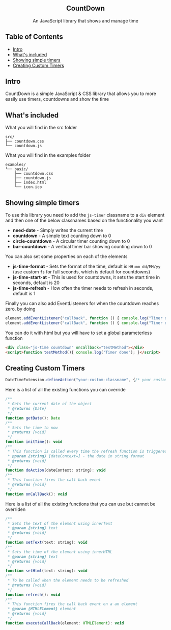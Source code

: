 <p align="center">
  <h2 align="center">CountDown</h3>
  <p align="center">An JavaScript library that shows and manage time</p>
</p>

## Table of Contents

- [Intro](#intro)
- [What's included](#whats-included)
- [Showing simple timers](#showing-simple-timers)
- [Creating Custom Timers](#creating-custom-timers)

## Intro

CountDown is a simple JavaScript & CSS library that allows you to more easily use timers, countdowns and show the time

## What's included

What you will find in the src folder

```
src/
├── countdown.css
└── countdown.js
```

What you will find in the examples folder

```
examples/
└── basic/
    ├── countdown.css
    ├── countdown.js
    ├── index.html
    └── icon.ico
```

## Showing simple timers

To use this library you need to add the ```js-timer``` classname to a ```div``` element and then one of the below classnames based on the functionality you want

- <b>need-date</b> - Simply writes the current time
- <b>countdown</b> - A simple text counting down to 0
- <b>circle-countdown</b> - A circular timer counting down to 0
- <b>bar-countdown</b> - A vertical timer bar showing counting down to 0

You can also set some properties on each of the elements

- <b>js-time-format</b> - Sets the format of the time, default is ```HH:mm dd/MM/yy``` (use custom ```fs``` for full seconds, which is default for countdowns)
- <b>js-time-start-at</b> - This is used for countdowns, it sets the start time in seconds, default is 20
- <b>js-time-refresh</b> - How often the timer needs to refresh in seconds, default is 1

Finally you can also add EventListeners for when the countdown reaches zero, by doing
```javascript
element.addEventListener("callback", function () { console.log("Timer done"); });
element.addEventListener("callBack", function () { console.log("Timer done"); });
```
You can do it with html but you will have to set a global parameterless function
```html
<div class="js-time countdown" oncallback="testMethod"></div>
<script>function testMethod(){ console.log("Timer done"); }</script>
```
## Creating Custom Timers



```javascript
DateTimeExtension.defineAction("your-custom-classname", {/* your custom object properties */});
```
Here is a list of all the existing functions you can override

```javascript
/**
 * Gets the current date of the object
 * @returns {Date}
 */
function getDate(): Date
/**
 * Sets the time to now
 * @returns {void}
 */
function initTime(): void
/**
 * This function is called every time the refresh function is triggered
 * @param {string} [dateContext=] - the date in string format 
 * @returns {void}
 */
function doAction(dateContext: string): void
/**
 * This function fires the call back event
 * @returns {void}
 */
function onCallBack(): void
```

Here is a list of all the existing functions that you can use but cannot be overriden

```javascript
/**
 * Sets the text of the element using innerText
 * @param {string} text
 * @returns {void}
 */
function setText(text: string): void
/**
 * Sets the time of the element using innerHTML
 * @param {string} text
 * @returns {void}
 */
function setHtml(text: string): void
/**
 * To be called when the element needs to be refreshed
 * @returns {void}
 */
function refresh(): void
/**
 * This function fires the call back event on a an element
 * @param {HTMLElement} element
 * @returns {void}
 */
function executeCallBack(element: HTMLElement): void
```
